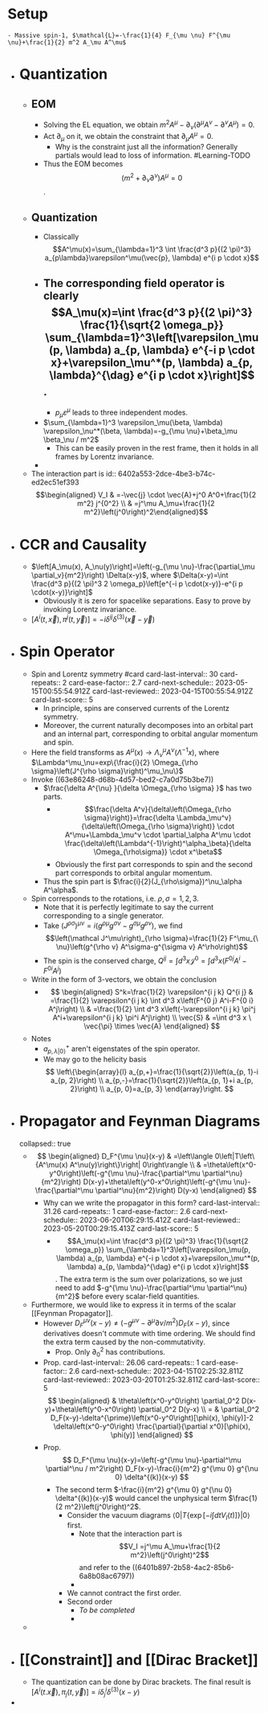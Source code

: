 # Setup
	- Massive spin-1, $\mathcal{L}=-\frac{1}{4} F_{\mu \nu} F^{\mu \nu}+\frac{1}{2} m^2 A_\mu A^\mu$
- # Quantization
	- ## EOM
		- Solving the EL equation, we obtain $m^2 A^\mu- \partial_v\left(\partial^\mu A^v-\partial^v A^\mu\right)=0$.
		- Act $\partial_{\mu}$ on it, we obtain the constraint that $\partial_\mu A^{\mu}=0$.
			- Why is the constraint just all the information? Generally partials would lead to loss of information. #Learning-TODO
		- Thus the EOM becomes 
		  $$(m^2+\partial_\nu \partial^\nu)A^\mu=0$$.
	- ## Quantization
		- Classically 
		  $$A^\mu(x)=\sum_{\lambda=1}^3 \int \frac{d^3 p}{(2 \pi)^3} a_{p\lambda}\varepsilon^\mu(\vec{p}, \lambda) e^{i p \cdot x}$$
		- The corresponding field operator is clearly 
		  $$A_\mu(x)=\int \frac{d^3 p}{(2 \pi)^3} \frac{1}{\sqrt{2 \omega_p}} \sum_{\lambda=1}^3\left[\varepsilon_\mu(p, \lambda) a_{p, \lambda} e^{-i p \cdot x}+\varepsilon_\mu^*(p, \lambda) a_{p, \lambda}^{\dag} e^{i p \cdot x}\right]$$.
			-
			- $p_\mu \varepsilon^\mu$ leads to three independent modes.
		- $\sum_{\lambda=1}^3 \varepsilon_\mu(\beta, \lambda) \varepsilon_\nu^*(\beta, \lambda)=-g_{\mu \nu}+\beta_\mu \beta_\nu / m^2$
			- This can be easily proven in the rest frame, then it holds in all frames by Lorentz invariance.
		-
	- The interaction part is 
	  id:: 6402a553-2dce-4be3-b74c-ed2ec51ef393
	  $$\begin{aligned} V_I & =-\vec{j} \cdot \vec{A}+j^0 A^0+\frac{1}{2 m^2} j^{0^2} \\ & =j^\mu A_\mu+\frac{1}{2 m^2}\left(j^0\right)^2\end{aligned}$$
- # CCR and Causality
	- $\left[A_\mu(x), A_\nu(y)\right]=\left(-g_{\mu \nu}-\frac{\partial_\mu \partial_v}{m^2}\right) \Delta(x-y)$, where $\Delta(x-y)=\int \frac{d^3 p}{(2 \pi)^3 2 \omega_p}\left[e^{-i p \cdot(x-y)}-e^{i p \cdot(x-y)}\right]$
		- Obviously it is zero for spacelike separations. Easy to prove by invoking Lorentz invariance.
	- $\left[A^i(t, \vec{x}), \pi^j(t, \vec{y})\right]=-i \delta^{i j} \delta^{(3)}(\vec{x}-\vec{y})$
- # Spin Operator
	- Spin and Lorentz symmetry #card
	  card-last-interval:: 30
	  card-repeats:: 2
	  card-ease-factor:: 2.7
	  card-next-schedule:: 2023-05-15T00:55:54.912Z
	  card-last-reviewed:: 2023-04-15T00:55:54.912Z
	  card-last-score:: 5
		- In principle, spins are conserved currents of the Lorentz symmetry.
		- Moreover, the current naturally decomposes into an orbital part and an internal part, corresponding to orbital angular momentum and spin.
	- Here the field transforms as $A^\mu(x) \longrightarrow \Lambda_\nu^\mu A^\nu\left(\Lambda^{-1} x\right)$, where $\Lambda^\mu_\nu=exp\{\frac{i}{2} \Omega_{\rho \sigma}\left(J^{\rho \sigma}\right)^\mu_\nu\}$
	- Invoke ((63e86248-d68b-4d57-bed2-c7a0d75b3be7))
		- $\frac{\delta A^{\nu} }{\delta \Omega_{\rho \sigma} }$ has two parts.
			- $$\frac{\delta A^v}{\delta\left(\Omega_{\rho \sigma}\right)}=\frac{\delta \Lambda_\mu^v}{\delta\left(\Omega_{\rho \sigma}\right)} \cdot A^\mu+\Lambda_\mu^v \cdot \partial_\alpha A^\mu \cdot \frac{\delta\left(\Lambda^{-1}\right)^\alpha_\beta}{\delta \Omega_{\rho\sigma}} \cdot x^\beta$$
			- Obviously the first part corresponds to spin and the second part corresponds to orbital angular momentum.
		- Thus the spin part is $\frac{i}{2}(J_{\rho\sigma})^\nu_\alpha A^\alpha$.
	- Spin corresponds to the rotations, i.e. $\rho, \sigma=1,2,3$.
		- Note that it is perfectly legitimate to say the current corresponding to a single generator.
		- Take $\left(J^{\rho \sigma}\right)^{\mu \nu}=i\left(g^{\rho \mu} g^{\sigma \nu}-g^{\sigma \mu} g^{\rho \nu}\right)$, we find
		  $$\left(\mathcal J^\mu\right)_{\rho \sigma}=\frac{1}{2} F^\mu_{\ \nu}\left(g^{\rho v} A^\sigma-g^{\sigma v} A^\rho\right)$$
		- The spin is the conserved charge, $Q^{i j}=\int d^3 x \mathcal J^0=\int d^3 x\left(F^{0 j} A^i-F^{0 i} A^j\right)$
	- Write in the form of 3-vectors, we obtain the conclusion
		- $$
		  \begin{aligned}
		  S^k=\frac{1}{2} \varepsilon^{i j k} Q^{i j} & =\frac{1}{2} \varepsilon^{i j k} \int d^3 x\left(F^{0 j} A^i-F^{0 i} A^j\right) \\
		  & =\frac{1}{2} \int d^3 x\left(-\varepsilon^{i j k} \pi^j A^i+\varepsilon^{i j k} \pi^i A^j\right) \\
		  \vec{S} & =\int d^3 x \ \vec{\pi} \times \vec{A}
		  \end{aligned}
		  $$
	- Notes
		- $a_{p, \lambda|0\rangle}^{+}$ aren't eigenstates of the spin operator.
		- We may go to the helicity basis 
		  $$
		  \left\{\begin{array}{l}
		  a_{p,+}=\frac{1}{\sqrt{2}}\left(a_{p, 1}-i a_{p, 2}\right) \\
		  a_{p,-}=\frac{1}{\sqrt{2}}\left(a_{p, 1}+i a_{p, 2}\right) \\
		  a_{p, 0}=a_{p, 3}
		  \end{array}\right.
		  $$
- # Propagator and Feynman Diagrams
  collapsed:: true
	- $$
	  \begin{aligned}
	  D_F^{\mu \nu}(x-y) & =\left\langle 0\left|T\left\{A^\mu(x) A^\nu(y)\right\}\right| 0\right\rangle \\
	  & =\theta\left(x^0-y^0\right)\left(-g^{\mu \nu}-\frac{\partial^\mu \partial^\nu}{m^2}\right) D(x-y)+\theta\left(y^0-x^0\right)\left(-g^{\mu \nu}-\frac{\partial^\mu \partial^\nu}{m^2}\right) D(y-x)
	  \end{aligned}
	  $$
		- Why can we write the propagator in this form?
		  card-last-interval:: 31.26
		  card-repeats:: 1
		  card-ease-factor:: 2.6
		  card-next-schedule:: 2023-06-20T06:29:15.412Z
		  card-last-reviewed:: 2023-05-20T00:29:15.413Z
		  card-last-score:: 5
			- $$A_\mu(x)=\int \frac{d^3 p}{(2 \pi)^3} \frac{1}{\sqrt{2 \omega_p}} \sum_{\lambda=1}^3\left[\varepsilon_\mu(p, \lambda) a_{p, \lambda} e^{-i p \cdot x}+\varepsilon_\mu^*(p, \lambda) a_{p, \lambda}^{\dag} e^{i p \cdot x}\right]$$. 
			  The extra term is the sum over polarizations, so we just need to add $-g^{\mu \nu}-\frac{\partial^\mu \partial^\nu}{m^2}$ before every scalar-field quantities.
	- Furthermore, we would like to express it in terms of the scalar [[Feynman Propagator]].
		- However $D_F^{\mu \nu}(x-y)\neq\left(-g^{\mu \nu}-\partial^\mu \partial \nu / m^2\right) D_F(x-y)$, since derivatives doesn't commute with time ordering. We should find the extra term caused by the non-commutativity.
			- Prop. Only $\partial_0^2$ has contributions.
		- Prop.
		  card-last-interval:: 26.06
		  card-repeats:: 1
		  card-ease-factor:: 2.6
		  card-next-schedule:: 2023-04-15T02:25:32.811Z
		  card-last-reviewed:: 2023-03-20T01:25:32.811Z
		  card-last-score:: 5
		  $$
		  \begin{aligned}
		  & \theta\left(x^0-y^0\right) \partial_0^2 D(x-y)+\theta\left(y^0-x^0\right) \partial_0^2 D(y-x) \\
		  = & \partial_0^2 D_F(x-y)-\delta^{\prime}\left(x^0-y^0\right)[\phi(x), \phi(y)]-2 \delta\left(x^0-y^0\right) \frac{\partial}{\partial x^0}[\phi(x), \phi(y)]
		  \end{aligned}
		  $$
		- Prop. 
		  $$
		  D_F^{\mu \nu}(x-y)=\left(-g^{\mu \nu}-\partial^\mu \partial^\nu / m^2\right) D_F(x-y)-\frac{i}{m^2} g^{\mu 0} g^{\nu 0} \delta^{(k)}(x-y)
		  $$
			- The second term $-\frac{i}{m^2} g^{\mu 0} g^{\nu 0} \delta^{(k)}(x-y)$ would cancel the unphysical term $\frac{1}{2 m^2}\left(j^0\right)^2$.
				- Consider the vacuum diagrams $\left\langle 0\left|T\left\{\exp \left[-i \int d t V_I(t)\right]\right\}\right| 0\right\rangle$ first.
					- Note that the interaction part is $$V_I =j^\mu A_\mu+\frac{1}{2 m^2}\left(j^0\right)^2$$ and refer to the ((6401b897-2b58-4ac2-85b6-6a8b08ac6797))
					-
				- We cannot contract the first order.
				- Second order
					- *To be completed*
					-
	-
- # [[Constraint]] and [[Dirac Bracket]]
	- The quantization can be done by Dirac brackets. The final result is $\left[A^i(t . \vec{x}), \pi_j(t, \vec{y})\right]=i \delta_j^i \delta^{(3)}(x-y)$
-